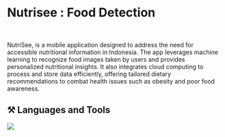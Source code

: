 <h1>
  Nutrisee : Food Detection
</h1>
<br/>

<p>
NutriSee, is a mobile application designed to address the need for accessible nutritional information in Indonesia. The app leverages machine learning to recognize food images taken by users and provides personalized nutritional insights. It also integrates cloud computing to process and store data efficiently, offering tailored dietary recommendations to combat health issues such as obesity and poor food awareness.
</p>

<h2>⚒️ Languages and Tools</h2>
<div>
    <img src="https://skillicons.dev/icons?i=vscode,figma,github,tensorflow,kotlin,gcp,androidstudio" /><br>
</div>
